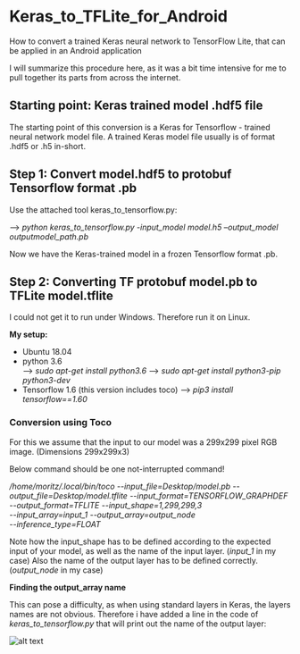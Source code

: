 # Keras_to_TFLite_for_Android
How to convert a trained Keras neural network to TensorFlow Lite, that can be applied in an Android application

I will summarize this procedure here, as it was a bit time intensive for me to pull together its parts from across the internet.

## Starting point: Keras trained model .hdf5 file

The starting point of this conversion is a Keras for Tensorflow - trained neural network model file. A trained Keras model file usually is of format .hdf5 or .h5 in-short.

## Step 1: Convert model.hdf5 to protobuf Tensorflow format .pb

Use the attached tool keras_to_tensorflow.py:

--> 	*python keras_to_tensorflow.py -input_model model.h5 –output_model outputmodel_path.pb*

Now we have the Keras-trained model in a frozen Tensorflow format .pb.

## Step 2: Converting TF protobuf model.pb to TFLite model.tflite

I could not get it to run under Windows. Therefore run it on Linux.

**My setup:**

- Ubuntu 18.04
- python 3.6  
              --> *sudo apt-get install python3.6*
              --> *sudo apt-get install python3-pip python3-dev*
- Tensorflow 1.6 (this version includes toco)
              --> *pip3 install tensorflow==1.60*
 
 ### Conversion using Toco
 
 For this we assume that the input to our model was a 299x299 pixel RGB image. (Dimensions 299x299x3)
 
 Below command should be one not-interrupted command!
 
 */home/moritz/.local/bin/toco --input_file=Desktop/model.pb* 
 *--output_file=Desktop/model.tflite* 
 *--input_format=TENSORFLOW_GRAPHDEF* 
 *--output_format=TFLITE --input_shape=1,299,299,3*                    
 *--input_array=input_1 --output_array=output_node*                    
 *--inference_type=FLOAT*

Note how the input_shape has to be defined according to the expected input of your model, as well as the name of the input layer. (*input_1* in my case)
Also the name of the output layer has to be defined correctly. (*output_node* in my case)

**Finding the output_array name**

This can pose a difficulty, as when using standard layers in Keras, the layers names are not obvious. Therefore i have added a line in the code of *keras_to_tensorflow.py* that will print out the name of the output layer:

![alt text](https://raw.githubusercontent.com/username/projectname/branch/path/to/img.png)

